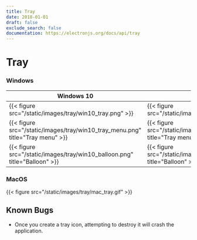 ```yaml
---
title: Tray
date: 2018-01-01
draft: false
exclude_search: false
documentation: https://electronjs.org/docs/api/tray
---
```


# Tray

### Windows

Windows 10    | Windows 7
--------|------
{{< figure src="/static/images/tray/win10_tray.png" >}} | {{< figure src="/static/images/tray/win7_tray.png" >}}
{{< figure src="/static/images/tray/win10_tray_menu.png" title="Tray menu" >}} | {{< figure src="/static/images/tray/win7_tray_menu.png" title="Tray menu" >}}
{{< figure src="/static/images/tray/win10_balloon.png" title="Balloon" >}} | {{< figure src="/static/images/tray/win7_balloon.png" title="Balloon" >}}

### MacOS

{{< figure src="/static/images/tray/mac_tray.gif" >}}

## Known Bugs

* Once you create a tray icon, attempting to destroy it will crash the application.
